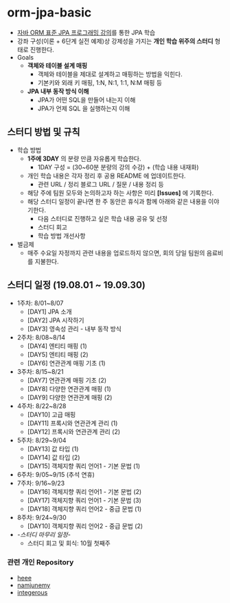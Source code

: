 # orm-jpa-basic
- [자바 ORM 표준 JPA 프로그래밍 강의](https://www.inflearn.com/course/ORM-JPA-Basic#curriculum)를 통한 JPA 학습
- 강좌 구성(이론 + 6단계 실전 예제)상 강제성을 가지는 **개인 학습 위주의 스터디** 형태로 진행한다.
- Goals
  - **객체와 테이블 설계 매핑**
    - 객체와 테이블을 제대로 설계하고 매핑하는 방법을 익힌다.
    - 기본키와 외래 키 매핑, 1:N, N:1, 1:1, N:M 매핑 등  
  - **JPA 내부 동작 방식 이해**
    - JPA가 어떤 SQL을 만들어 내는지 이해
    - JPA가 언제 SQL 을 실행하는지 이해 

## 스터디 방법 및 규칙 
- 학습 방법
  - **1주에 3DAY** 의 분량 만큼 자유롭게 학습한다.
    - 1DAY 구성 = (30~60분 분량의 강의 수강) + (학습 내용 내재화)
  - 개인 학습 내용은 각자 정리 후 공용 README 에 업데이트한다.
    - 관련 URL / 정리 블로그 URL / 질문 / 내용 정리 등 
  - 해당 주에 팀원 모두와 논의하고자 하는 사항은 미리 **[Issues]** 에 기록한다.
  - 해당 스터디 일정이 끝나면 한 주 동안은 휴식과 함께 아래와 같은 내용을 이야기한다.
    - 다음 스터디로 진행하고 싶은 학습 내용 공유 및 선정
    - 스터디 회고 
    - 학습 방법 개선사항 
- 벌금제
  - 매주 수요일 자정까지 관련 내용을 업로드하지 않으면, 회의 당일 팀원의 음료비를 지불한다.

## 스터디 일정 (19.08.01 ~ 19.09.30)
- 1주차: 8/01~8/07
  - [DAY1] JPA 소개
  - [DAY2] JPA 시작하기
  - [DAY3] 영속성 관리 - 내부 동작 방식
- 2주차: 8/08~8/14
  - [DAY4] 엔티티 매핑 (1)
  - [DAY5] 엔티티 매핑 (2)
  - [DAY6] 연관관계 매핑 기초 (1)
- 3주차: 8/15~8/21
  - [DAY7] 연관관계 매핑 기초 (2)
  - [DAY8] 다양한 연관관계 매핑 (1)
  - [DAY9] 다양한 연관관계 매핑 (2)
- 4주차: 8/22~8/28
  - [DAY10] 고급 매핑
  - [DAY11] 프록시와 연관관계 관리 (1)
  - [DAY12] 프록시와 연관관계 관리 (2)
- 5주차: 8/29~9/04
  - [DAY13] 값 타입 (1)
  - [DAY14] 값 타입 (2)
  - [DAY15] 객체지향 쿼리 언어1 - 기본 문법 (1)
- 6주차: 9/05~9/15 (추석 연휴)
- 7주차: 9/16~9/23
  - [DAY16] 객체지향 쿼리 언어1 - 기본 문법 (2)
  - [DAY17] 객체지향 쿼리 언어1 - 기본 문법 (3)
  - [DAY18] 객체지향 쿼리 언어2 - 중급 문법 (1)
- 8주차: 9/24~9/30
  - [DAY10] 객체지향 쿼리 언어2 - 중급 문법 (2)
- *-스터디 마무리 일정-*
  - 스터디 회고 및 회식: 10월 첫째주 
	
### 관련 개인 Repository 
- [heee](https://github.com/gmlwjd9405/orm-jpa-basic)
- [namjunemy](https://github.com/namjunemy/orm-jpa-basic)
- [integerous]()

